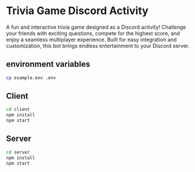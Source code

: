 # Trivia Game Discord Activity

A fun and interactive trivia game designed as a Discord activity! Challenge your friends with exciting questions, compete for the highest score, and enjoy a seamless multiplayer experience. Built for easy integration and customization, this bot brings endless entertainment to your Discord server.

## environment variables
```bash
cp example.env .env
```

## Client
```bash
cd client
npm install
npm start
```

## Server
```bash
cd server
npm install
npm start
```